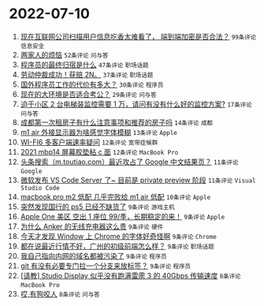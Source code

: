 # 2022-07-10

1. [现在互联网公司扫描用户信息吃香太难看了， 端到端加密是否合法？](https://www.v2ex.com/t/865227) `99条评论` `信息安全`
1. [两家人的烦恼](https://www.v2ex.com/t/865210) `52条评论` `问与答`
1. [程序员的最终归宿是什么](https://www.v2ex.com/t/865217) `47条评论` `职场话题`
1. [劳动仲裁成功！获赔 2N。](https://www.v2ex.com/t/865255) `37条评论` `职场话题`
1. [国外程序员工作的代价有多大？](https://www.v2ex.com/t/865233) `30条评论` `程序员`
1. [现在的大环境是否适合考公？](https://www.v2ex.com/t/865269) `29条评论` `问与答`
1. [迫于小区 2 台电梯装监控需要 1 万，请问有没有什么好的监控方案?](https://www.v2ex.com/t/865266) `17条评论` `问与答`
1. [成都第一次租房子有什么注意事项和推荐的房子吗](https://www.v2ex.com/t/865226) `14条评论` `成都`
1. [m1 air 外接显示器为啥感觉字体模糊](https://www.v2ex.com/t/865225) `13条评论` `Apple`
1. [WI-FI6 多客户端速率疑问](https://www.v2ex.com/t/865261) `12条评论` `宽带症候群`
1. [2021 mbp14 屏幕胶垫粘 c 面](https://www.v2ex.com/t/865221) `12条评论` `MacBook Pro`
1. [头条搜索（m.toutiao.com）最近攻占了 Google 中文结果页？](https://www.v2ex.com/t/865254) `11条评论` `Google`
1. [微软发布 VS Code Server 了~ 目前是 private preview 阶段](https://www.v2ex.com/t/865250) `11条评论` `Visual Studio Code`
1. [macbook pro m2 低配 几乎完败给 m1 air 低配](https://www.v2ex.com/t/865242) `10条评论` `Apple`
1. [突然发现国行的 ps5 已经不缺货了](https://www.v2ex.com/t/865263) `9条评论` `游戏主机`
1. [Apple One 美区 空出 1 座位 99/季，长期稳定的来！](https://www.v2ex.com/t/865253) `9条评论` `Apple`
1. [为什么 Anker 的无线充电器这么贵](https://www.v2ex.com/t/865248) `9条评论` `硬件`
1. [今天才发现 Window 上 Chrome 的字体好奇怪啊](https://www.v2ex.com/t/865239) `9条评论` `Chrome`
1. [都在说最近行情不好，广州的初级前端怎么样？](https://www.v2ex.com/t/865236) `9条评论` `职场话题`
1. [我自己指向内网的域名都被污染了](https://www.v2ex.com/t/865252) `9条评论` `程序员`
1. [git 有没有必要专门拉一个分支来放标签？](https://www.v2ex.com/t/865215) `9条评论` `程序员`
1. [[请教] Studio Display 似乎没有跑满雷雳 3 的 40Gbps 传输速度](https://www.v2ex.com/t/865249) `8条评论` `MacBook Pro`
1. [哎,有狗咬人](https://www.v2ex.com/t/865262) `8条评论` `问与答`
